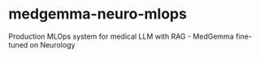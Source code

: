 # medgemma-neuro-mlops
Production MLOps system for medical LLM with RAG - MedGemma fine-tuned on Neurology
